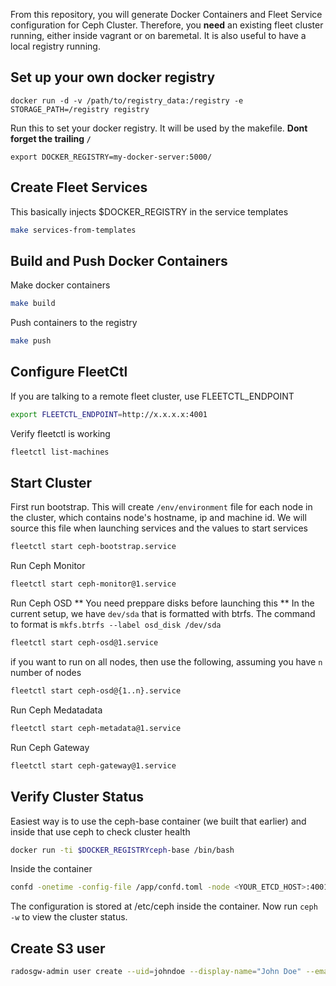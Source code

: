 From this repository, you will generate Docker Containers and Fleet Service configuration for Ceph Cluster. Therefore, you **need** an existing fleet cluster running, either inside vagrant or on baremetal. It is also useful to have a local registry running.

## Set up your own docker registry

	docker run -d -v /path/to/registry_data:/registry -e STORAGE_PATH=/registry registry

Run this to set your docker registry. It will be used by the makefile. **Dont forget the trailing `/`**

	export DOCKER_REGISTRY=my-docker-server:5000/

## Create Fleet Services
This basically injects $DOCKER_REGISTRY in the service templates

``` bash
make services-from-templates
```

## Build and Push Docker Containers

Make docker containers

``` bash
make build
```

Push containers to the registry
``` bash
make push
```

## Configure FleetCtl
If you are talking to a remote fleet cluster, use FLEETCTL_ENDPOINT

``` bash
export FLEETCTL_ENDPOINT=http://x.x.x.x:4001
```

Verify fleetctl is working

``` bash
fleetctl list-machines
```


## Start Cluster
First run bootstrap. This will create `/env/environment` file for each node in the cluster, which contains node's hostname, ip and machine id. We will source this file when launching services and the values to start services

``` bash
fleetctl start ceph-bootstrap.service
```

Run Ceph Monitor

``` bash
fleetctl start ceph-monitor@1.service
```

Run Ceph OSD
** You need preppare disks before launching this **
In the current setup, we have `dev/sda` that is formatted with btrfs. The command to format is `mkfs.btrfs --label osd_disk /dev/sda`

``` bash
fleetctl start ceph-osd@1.service
```
if you want to run on all nodes, then use the following, assuming you have `n` number of nodes

``` bash
fleetctl start ceph-osd@{1..n}.service
```

Run Ceph Medatadata

``` bash
fleetctl start ceph-metadata@1.service
```
Run Ceph Gateway

``` bash
fleetctl start ceph-gateway@1.service
```


## Verify Cluster Status
Easiest way is to use the ceph-base container (we built that earlier) and  inside that use ceph to check cluster health

```bash
docker run -ti $DOCKER_REGISTRYceph-base /bin/bash
```
Inside the container
```bash
confd -onetime -config-file /app/confd.toml -node <YOUR_ETCD_HOST>:4001
```
The configuration is stored at /etc/ceph inside the container. Now run `ceph -w` to view the cluster status.

## Create S3 user

```bash
radosgw-admin user create --uid=johndoe --display-name="John Doe" --email=john@example.com
```